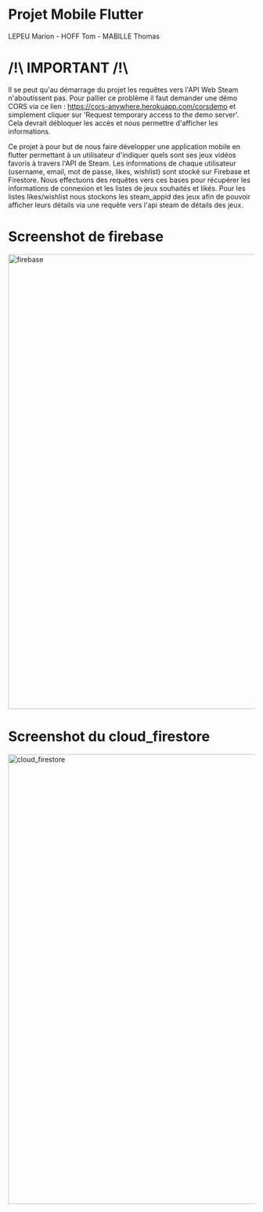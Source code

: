 # Projet Mobile Flutter
LEPEU Marion - HOFF Tom - MABILLE Thomas

# /!\ IMPORTANT /!\
Il se peut qu'au démarrage du projet les requêtes vers l'API Web Steam n'aboutissent pas. Pour pallier ce problème il faut demander une démo CORS via ce lien : https://cors-anywhere.herokuapp.com/corsdemo et simplement cliquer sur 'Request temporary access to the demo server'.
Cela devrait débloquer les accès et nous permettre d'afficher les informations.

Ce projet à pour but de nous faire développer une application mobile en flutter permettant à un utilisateur d'indiquer quels sont ses jeux vidéos favoris à travers l'API de Steam.
Les informations de chaque utilisateur (username, email, mot de passe, likes, wishlist) sont stocké sur Firebase et Firestore. Nous effectuons des requêtes vers ces bases pour récupérer les informations de connexion et les listes de jeux souhaités et likés. 
Pour les listes likes/wishlist nous stockons les steam_appid des jeux afin de pouvoir afficher leurs détails via une requête vers l'api steam de détails des jeux.

# Screenshot de firebase
<img width="927" alt="firebase" src="https://user-images.githubusercontent.com/91416520/224542302-95845b87-f5be-4535-a490-1d12022d5b17.png">

# Screenshot du cloud_firestore
<img width="917" alt="cloud_firestore" src="https://user-images.githubusercontent.com/91416520/224542346-c327a7d1-b372-462f-a929-91ad9faa94f7.png">
